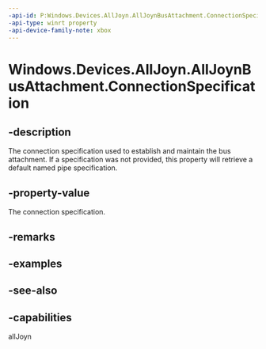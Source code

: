 ```yaml
---
-api-id: P:Windows.Devices.AllJoyn.AllJoynBusAttachment.ConnectionSpecification
-api-type: winrt property
-api-device-family-note: xbox
---
```


<!-- Property syntax
public string ConnectionSpecification { get; }
-->

# Windows.Devices.AllJoyn.AllJoynBusAttachment.ConnectionSpecification

## -description
The connection specification used to establish and maintain the bus attachment. If a specification was not provided, this property will retrieve a default named pipe specification.

## -property-value
The connection specification.

## -remarks

## -examples

## -see-also


## -capabilities
allJoyn
